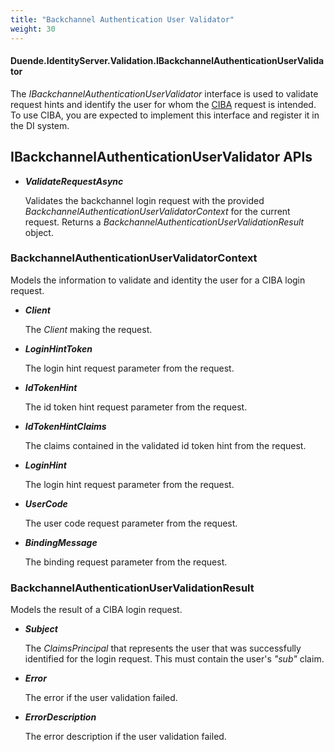 ```yaml
---
title: "Backchannel Authentication User Validator"
weight: 30
---
```


#### Duende.IdentityServer.Validation.IBackchannelAuthenticationUserValidator

The *IBackchannelAuthenticationUserValidator* interface is used to validate request hints and identify the user for whom the [CIBA](/identityserver/v7/ui/ciba) request is intended.
To use CIBA, you are expected to implement this interface and register it in the DI system.

## IBackchannelAuthenticationUserValidator APIs

* ***ValidateRequestAsync***
    
    Validates the backchannel login request with the provided *BackchannelAuthenticationUserValidatorContext* for the current request.
    Returns a *BackchannelAuthenticationUserValidationResult* object.


### BackchannelAuthenticationUserValidatorContext
Models the information to validate and identity the user for a CIBA login request.

* ***Client***
    
    The *Client* making the request.

* ***LoginHintToken***
    
    The login hint request parameter from the request.

* ***IdTokenHint***
    
    The id token hint request parameter from the request.

* ***IdTokenHintClaims***
    
    The claims contained in the validated id token hint from the request.

* ***LoginHint***
    
    The login hint request parameter from the request.

* ***UserCode***
    
    The user code request parameter from the request.

* ***BindingMessage***
    
    The binding request parameter from the request.


### BackchannelAuthenticationUserValidationResult
Models the result of a CIBA login request.

* ***Subject***
    
    The *ClaimsPrincipal* that represents the user that was successfully identified for the login request.
    This must contain the user's *"sub"* claim.

* ***Error***
    
    The error if the user validation failed.

* ***ErrorDescription***
    
    The error description if the user validation failed.
